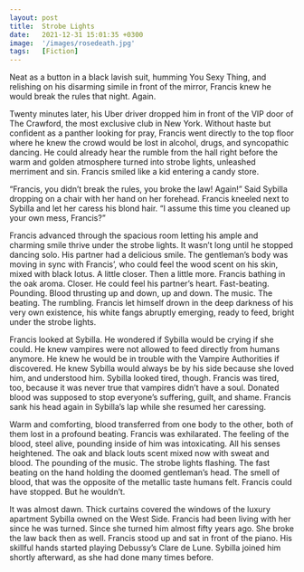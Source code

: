 ```yaml
---
layout: post
title:  Strobe Lights
date:   2021-12-31 15:01:35 +0300
image:  '/images/rosedeath.jpg'
tags:   [Fiction]
---
```

Neat as a button in a black lavish suit, humming You Sexy Thing, and relishing on his disarming simile in front of the mirror, Francis knew he would break the rules that night. Again.

Twenty minutes later, his Uber driver dropped him in front of the VIP door of The Crawford, the most exclusive club in New York. Without haste but confident as a panther looking for pray, Francis went directly to the top floor where he knew the crowd would be lost in alcohol, drugs, and syncopathic dancing. He could already hear the rumble from the hall right before the warm and golden atmosphere turned into strobe lights, unleashed merriment and sin. Francis smiled like a kid entering a candy store.

“Francis, you didn’t break the rules, you broke the law! Again!” Said Sybilla dropping on a chair with her hand on her forehead. Francis kneeled next to Sybilla and let her caress his blond hair. “I assume this time you cleaned up your own mess, Francis?”

Francis advanced through the spacious room letting his ample and charming smile thrive under the strobe lights. It wasn’t long until he stopped dancing solo. His partner had a delicious smile. The gentleman’s body was moving in sync with Francis’, who could feel the wood scent on his skin, mixed with black lotus. A little closer. Then a little more. Francis bathing in the oak aroma. Closer. He could feel his partner’s heart. Fast-beating. Pounding. Blood thrusting up and down, up and down. The music. The beating. The rumbling. Francis let himself drown in the deep darkness of his very own existence, his white fangs abruptly emerging, ready to feed, bright under the strobe lights.

Francis looked at Sybilla. He wondered if Sybilla would be crying if she could. He knew vampires were not allowed to feed directly from humans anymore. He knew he would be in trouble with the Vampire Authorities if discovered. He knew Sybilla would always be by his side because she loved him, and understood him. Sybilla looked tired, though. Francis was tired, too, because it was never true that vampires didn’t have a soul. Donated blood was supposed to stop everyone’s suffering, guilt, and shame. Francis sank his head again in Sybilla’s lap while she resumed her caressing.

Warm and comforting, blood transferred from one body to the other, both of them lost in a profound beating. Francis was exhilarated. The feeling of the blood, steel alive, pounding inside of him was intoxicating. All his senses heightened. The oak and black louts scent mixed now with sweat and blood. The pounding of the music. The strobe lights flashing. The fast beating on the hand holding the doomed gentleman’s head. The smell of blood, that was the opposite of the metallic taste humans felt. Francis could have stopped. But he wouldn’t.

It was almost dawn. Thick curtains covered the windows of the luxury apartment Sybilla owned on the West Side. Francis had been living with her since he was turned. Since she turned him almost fifty years ago. She broke the law back then as well. Francis stood up and sat in front of the piano. His skillful hands started playing Debussy’s Clare de Lune. Sybilla joined him shortly afterward, as she had done many times before.